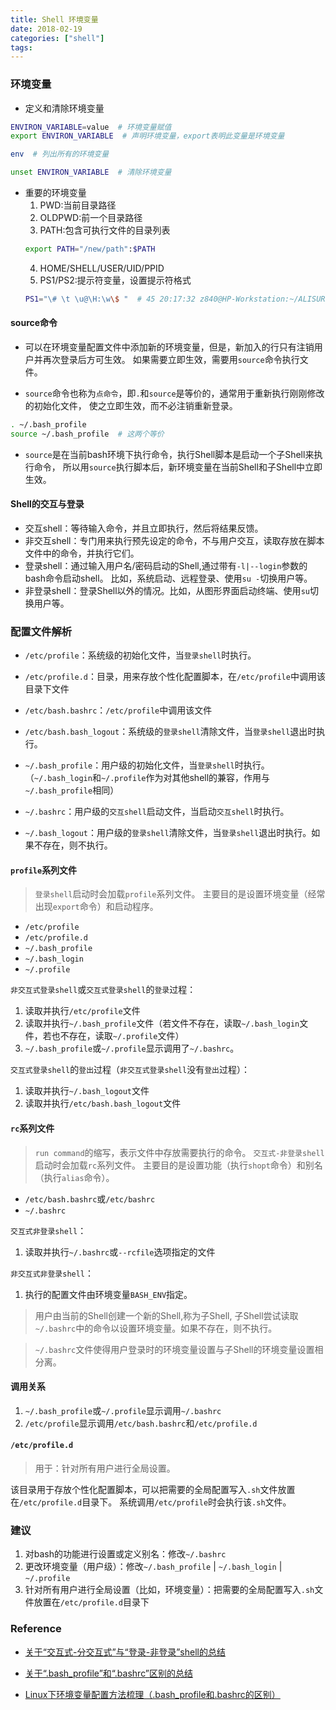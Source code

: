 ```yaml
---
title: Shell 环境变量
date: 2018-02-19
categories: ["shell"]
tags:
---
```


### 环境变量

* 定义和清除环境变量
```bash
ENVIRON_VARIABLE=value  # 环境变量赋值
export ENVIRON_VARIABLE  # 声明环境变量，export表明此变量是环境变量

env  # 列出所有的环境变量

unset ENVIRON_VARIABLE  # 清除环境变量
```

* 重要的环境变量
   1. PWD:当前目录路径
   2. OLDPWD:前一个目录路径
   3. PATH:包含可执行文件的目录列表
    ```bash
    export PATH="/new/path":$PATH
    ```
   4. HOME/SHELL/USER/UID/PPID
   5. PS1/PS2:提示符变量，设置提示符格式
    ```bash
    PS1="\# \t \u@\H:\w\$ "  # 45 20:17:32 z840@HP-Workstation:~/ALISURE/Linux-Shell$
    ```


#### source命令

* 可以在环境变量配置文件中添加新的环境变量，但是，新加入的行只有注销用户并再次登录后方可生效。
如果需要立即生效，需要用`source`命令执行文件。

* `source`命令也称为`点命令`，即`.`和`source`是等价的，通常用于重新执行刚刚修改的初始化文件，
使之立即生效，而不必注销重新登录。

```bash
. ~/.bash_profile
source ~/.bash_profile  # 这两个等价
```

* `source`是在当前bash环境下执行命令，执行Shell脚本是启动一个子Shell来执行命令，
所以用`source`执行脚本后，新环境变量在当前Shell和子Shell中立即生效。


#### Shell的交互与登录

* 交互shell：等待输入命令，并且立即执行，然后将结果反馈。
* 非交互shell：专门用来执行预先设定的命令，不与用户交互，读取存放在脚本文件中的命令，并执行它们。
* 登录shell：通过输入用户名/密码启动的Shell,通过带有`-l|--login`参数的bash命令启动shell。
比如，系统启动、远程登录、使用`su -`切换用户等。
* 非登录shell：登录Shell以外的情况。比如，从图形界面启动终端、使用`su`切换用户等。


### 配置文件解析

* `/etc/profile`：系统级的初始化文件，当`登录shell`时执行。
* `/etc/profile.d`：目录，用来存放个性化配置脚本，在`/etc/profile`中调用该目录下文件
* `/etc/bash.bashrc`：`/etc/profile`中调用该文件
* `/etc/bash.bash_logout`：系统级的`登录shell`清除文件，当`登录shell`退出时执行。

* `~/.bash_profile`：用户级的初始化文件，当`登录shell`时执行。
（`~/.bash_login`和`~/.profile`作为对其他shell的兼容，作用与`~/.bash_profile`相同）
* `~/.bashrc`：用户级的`交互shell`启动文件，当启动`交互shell`时执行。
* `~/.bash_logout`：用户级的`登录shell`清除文件，当`登录shell`退出时执行。如果不存在，则不执行。


#### `profile`系列文件

> `登录shell`启动时会加载`profile`系列文件。
主要目的是设置环境变量（经常出现`export`命令）和启动程序。

* `/etc/profile`
* `/etc/profile.d`
* `~/.bash_profile`
* `~/.bash_login`
* `~/.profile`

`非交互式登录shell`或`交互式登录shell`的`登录`过程：
1. 读取并执行`/etc/profile`文件
2. 读取并执行`~/.bash_profile`文件（若文件不存在，读取`~/.bash_login`文件，若也不存在，读取`~/.profile`文件）
3. `~/.bash_profile`或`~/.profile`显示调用了`~/.bashrc`。

`交互式登录shell`的`登出`过程（`非交互式登录shell`没有`登出`过程）：
1. 读取并执行`~/.bash_logout`文件
2. 读取并执行`/etc/bash.bash_logout`文件


#### `rc`系列文件

> `run command`的缩写，表示文件中存放需要执行的命令。
`交互式-非登录shell`启动时会加载`rc`系列文件。
主要目的是设置功能（执行`shopt`命令）和别名（执行`alias`命令）。

* `/etc/bash.bashrc`或`/etc/bashrc`
* `~/.bashrc`

`交互式非登录shell`：
1. 读取并执行`~/.bashrc`或`--rcfile`选项指定的文件

`非交互式非登录shell`：
1. 执行的配置文件由环境变量`BASH_ENV`指定。

> 用户由当前的Shell创建一个新的Shell,称为子Shell,
子Shell尝试读取`~/.bashrc`中的命令以设置环境变量。如果不存在，则不执行。

> `~/.bashrc`文件使得用户登录时的环境变量设置与子Shell的环境变量设置相分离。


#### 调用关系

1. `~/.bash_profile`或`~/.profile`显示调用`~/.bashrc`
2. `/etc/profile`显示调用`/etc/bash.bashrc`和`/etc/profile.d`


#### `/etc/profile.d`

> 用于：针对所有用户进行全局设置。

该目录用于存放个性化配置脚本，可以把需要的全局配置写入`.sh`文件放置在`/etc/profile.d`目录下。
系统调用`/etc/profile`时会执行该`.sh`文件。


### 建议

1. 对bash的功能进行设置或定义别名：修改`~/.bashrc`
2. 更改环境变量（用户级）：修改`~/.bash_profile` | `~/.bash_login` | `~/.profile`
3. 针对所有用户进行全局设置（比如，环境变量）：把需要的全局配置写入`.sh`文件放置在`/etc/profile.d`目录下


### Reference

* [关于“交互式-分交互式”与“登录-非登录”shell的总结](http://blog.csdn.net/sch0120/article/details/70226903)

* [关于“.bash_profile”和“.bashrc”区别的总结](http://blog.csdn.net/sch0120/article/details/70256318)

* [Linux下环境变量配置方法梳理（.bash_profile和.bashrc的区别）](http://blog.csdn.net/kevingrace/p/8072860.html)

